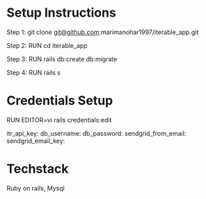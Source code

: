 # Setup Instructions

Step 1: git clone git@github.com:marimanohar1997/iterable_app.git

Step 2: RUN cd iterable_app

Step 3: RUN rails db:create db:migrate

Step 4: RUN rails s


# Credentials Setup

RUN EDITOR=vi rails credentials:edit

itr_api_key:
db_username:
db_password:
sendgrid_from_email:
sendgrid_email_key:


# Techstack

Ruby on rails, Mysql